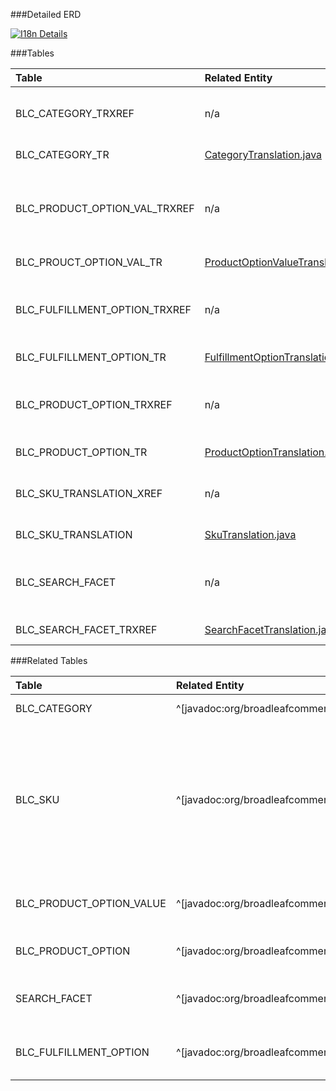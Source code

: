 ###Detailed ERD

[![I18n Details](images/dataModel/modules/I18nDetailedERD.png)](images/dataModel/modules/I18nDetailedERD.png)

###Tables

| Table                      | Related Entity | Description                                         |
|:---------------------------|:----------|:----------------------------------------------------|
|BLC_CATEGORY_TRXREF     | n/a     | Cross references category to translation  |
|BLC_CATEGORY_TR     | [CategoryTranslation.java](http://javadoc.broadleafcommerce.org/modules/I18n/current/org/broadleafcommerce/i18n/domain/catalog/CategoryTranslation.html)      |Holds the translation  |
|BLC_PRODUCT_OPTION_VAL_TRXREF     | n/a     | Cross references product option value to translation  |
|BLC_PROUCT_OPTION_VAL_TR     | [ProductOptionValueTranslation.java](http://javadoc.broadleafcommerce.org/modules/I18n/current/org/broadleafcommerce/i18n/domain/catalog/ProductOptionValueTranslation.html)      |Holds the translation  |
|BLC_FULFILLMENT_OPTION_TRXREF     | n/a     | Cross references fulfillment to translation  |
|BLC_FULFILLMENT_OPTION_TR     | [FulfillmentOptionTranslation.java](http://javadoc.broadleafcommerce.org/modules/I18n/current/org/broadleafcommerce/i18n/domain/catalog/FulfillmentOptionTranslation.html)      |Holds the translation  |
|BLC_PRODUCT_OPTION_TRXREF     | n/a     | Cross references product option to translation  |
|BLC_PRODUCT_OPTION_TR     | [ProductOptionTranslation.java](http://javadoc.broadleafcommerce.org/modules/I18n/current/org/broadleafcommerce/i18n/domain/catalog/ProductOptionTranslation.html)      |Holds the translation  |
|BLC_SKU_TRANSLATION_XREF     | n/a     | Cross references sku to translation  |
|BLC_SKU_TRANSLATION     | [SkuTranslation.java](http://javadoc.broadleafcommerce.org/modules/I18n/current/org/broadleafcommerce/i18n/domain/catalog/SkuTranslation.html)      |Holds the translation  |
|BLC_SEARCH_FACET     | n/a     | Cross references search facet to translation  |
|BLC_SEARCH_FACET_TRXREF     | [SearchFacetTranslation.java](http://javadoc.broadleafcommerce.org/modules/I18n/current/org/broadleafcommerce/i18n/domain/search/SearchFacetTranslation.html)      |Holds the translation  |
###Related Tables

| Table                | Related Entity    | Description                                         |
|:---------------------|:--------------|:----------------------------------------------------|
|BLC_CATEGORY           | ^[javadoc:org/broadleafcommerce/core/catalog/domain/Category]           | Contains Category  |
|BLC_SKU          | ^[javadoc:org/broadleafcommerce/core/catalog/domain/Sku]          |  A SKU is a specific item that can be sold including any specific attributes of the item such as color or size.    |
|BLC_PRODUCT_OPTION_VALUE          | ^[javadoc:org/broadleafcommerce/core/catalog/domain/ProductOptionValue]          | Represents a product option value  |
|BLC_PRODUCT_OPTION          | ^[javadoc:org/broadleafcommerce/core/catalog/domain/ProductOption]          | Represents a product option  |
|SEARCH_FACET | ^[javadoc:org/broadleafcommerce/core/search/domain/SearchFacet]          | Holds search facet  information  |
|BLC_FULFILLMENT_OPTION             | ^[javadoc:org/broadleafcommerce/core/order/domain/FulfillmentOption]          | Represents an order  Fullfillment option  |

